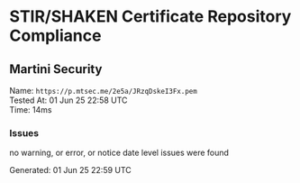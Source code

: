# STIR/SHAKEN Certificate Repository Compliance

## Martini Security

Name: `https://p.mtsec.me/2e5a/JRzqDskeI3Fx.pem`\
Tested At: 01 Jun 25 22:58 UTC\
Time: 14ms

### Issues

no warning, or error, or notice date level issues were found

Generated: 01 Jun 25 22:59 UTC
